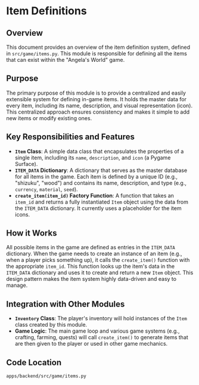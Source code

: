 # Item Definitions

## Overview

This document provides an overview of the item definition system, defined in `src/game/items.py`. This module is responsible for defining all the items that can exist within the "Angela's World" game.

## Purpose

The primary purpose of this module is to provide a centralized and easily extensible system for defining in-game items. It holds the master data for every item, including its name, description, and visual representation (icon). This centralized approach ensures consistency and makes it simple to add new items or modify existing ones.

## Key Responsibilities and Features

*   **`Item` Class**: A simple data class that encapsulates the properties of a single item, including its `name`, `description`, and `icon` (a Pygame Surface).
*   **`ITEM_DATA` Dictionary**: A dictionary that serves as the master database for all items in the game. Each item is defined by a unique ID (e.g., "shizuku", "wood") and contains its name, description, and type (e.g., `currency`, `material`, `seed`).
*   **`create_item(item_id)` Factory Function**: A function that takes an `item_id` and returns a fully instantiated `Item` object using the data from the `ITEM_DATA` dictionary. It currently uses a placeholder for the item icons.

## How it Works

All possible items in the game are defined as entries in the `ITEM_DATA` dictionary. When the game needs to create an instance of an item (e.g., when a player picks something up), it calls the `create_item()` function with the appropriate `item_id`. This function looks up the item's data in the `ITEM_DATA` dictionary and uses it to create and return a new `Item` object. This design pattern makes the item system highly data-driven and easy to manage.

## Integration with Other Modules

*   **`Inventory` Class**: The player's inventory will hold instances of the `Item` class created by this module.
*   **Game Logic**: The main game loop and various game systems (e.g., crafting, farming, quests) will call `create_item()` to generate items that are then given to the player or used in other game mechanics.

## Code Location

`apps/backend/src/game/items.py`